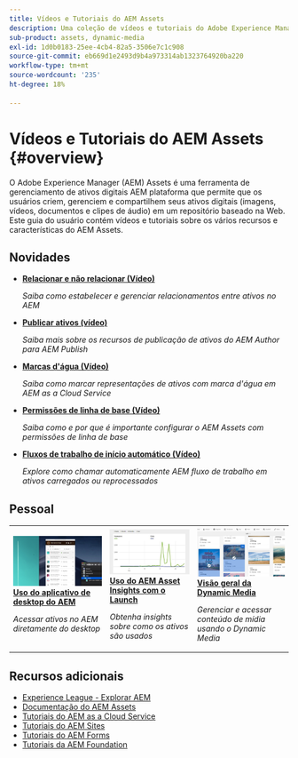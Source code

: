 ```yaml
---
title: Vídeos e Tutoriais do AEM Assets
description: Uma coleção de vídeos e tutoriais do Adobe Experience Manager Assets
sub-product: assets, dynamic-media
exl-id: 1d0b0183-25ee-4cb4-82a5-3506e7c1c908
source-git-commit: eb669d1e2493d9b4a973314ab1323764920ba220
workflow-type: tm+mt
source-wordcount: '235'
ht-degree: 18%

---
```


# Vídeos e Tutoriais do AEM Assets {#overview}

O Adobe Experience Manager (AEM) Assets é uma ferramenta de gerenciamento de ativos digitais AEM plataforma que permite que os usuários criem, gerenciem e compartilhem seus ativos digitais (imagens, vídeos, documentos e clipes de áudio) em um repositório baseado na Web. Este guia do usuário contém vídeos e tutoriais sobre os vários recursos e características do AEM Assets.

## Novidades

* **[Relacionar e não relacionar (Vídeo)](./authoring/relate-unrelate.md)**

   *Saiba como estabelecer e gerenciar relacionamentos entre ativos no AEM*

* **[Publicar ativos (vídeo)](./sharing/publish.md)**

   *Saiba mais sobre os recursos de publicação de ativos do AEM Author para AEM Publish*

* **[Marcas d&#39;água (Vídeo)](./advanced/watermarks.md)**

   *Saiba como marcar representações de ativos com marca d&#39;água em AEM as a Cloud Service*

* **[Permissões de linha de base (Vídeo)](./configuring/baseline-permissions.md)**

   *Saiba como e por que é importante configurar o AEM Assets com permissões de linha de base*

* **[Fluxos de trabalho de início automático (Vídeo)](./configuring/auto-start-workflows.md)**

   *Explore como chamar automaticamente AEM fluxo de trabalho em ativos carregados ou reprocessados*

## Pessoal

<table>
<td>
   <a href="./creative-workflows/aem-desktop-app.md">
   <img alt="Tags inteligentes aprimoradas" src="./assets/overview/desktop-app.png" />
   </a>
   <div>
      <a href="./creative-workflows/aem-desktop-app.md">
      <strong>Uso do aplicativo de desktop do AEM</strong>
      </a>
   </div>
   <p>
      <em>Acessar ativos no AEM diretamente do desktop</em>
   </p>
</td>
<td>
   <a href="./advanced/asset-insights-launch-tutorial.md">
   <img alt="AEM Assets Insights" src="./assets/overview/asset-insights.png"/>
   </a>
   <div>
      <a href="./advanced/asset-insights-launch-tutorial.md">
      <strong>Uso do AEM Asset Insights com o Launch</strong>
      </a>
   </div>
   <p>
      <em>Obtenha insights sobre como os ativos são usados</em>
   <p>
</td>
<td>
   <a href="./dynamic-media/dynamic-media-overview-feature-video-use.md">
   <img alt="Visão geral da Dynamic Media" src="./assets/overview/dynamic-media.png" />
   </a>
   <div>
      <a href="./dynamic-media/dynamic-media-overview-feature-video-use.md">
      <strong>Visão geral da Dynamic Media</strong>
      </a>
   </div>
   <p>
      <em>Gerenciar e acessar conteúdo de mídia usando o Dynamic Media</em>
   <p>
</td>
</table>

## Recursos adicionais

* [Experience League - Explorar AEM](https://experienceleague.adobe.com/#recommended/solutions/experience-manager)
* [Documentação do AEM Assets](https://experienceleague.adobe.com/docs/experience-manager-65/assets/home.html?lang=en)
* [Tutoriais do AEM as a Cloud Service](/help/cloud-service/overview.md)
* [Tutoriais do AEM Sites](/help/sites/overview.md)
* [Tutoriais do AEM Forms](/help/forms/overview.md)
* [Tutoriais da AEM Foundation](/help/foundation/overview.md)
